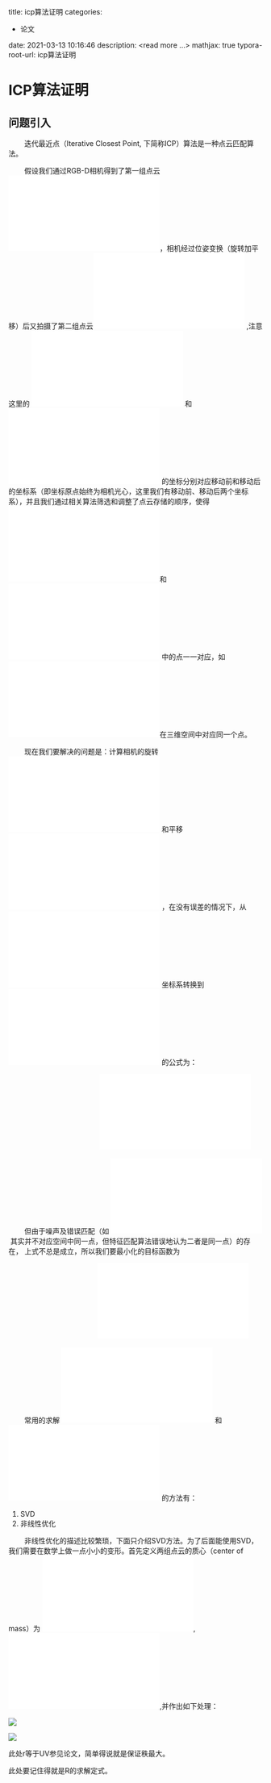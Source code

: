 

title: icp算法证明
categories:

  - 论文

date: 2021-03-13 10:16:46
description: <read more ...>
mathjax: true
typora-root-url:  icp算法证明

# ICP算法证明

## **问题引入**

        迭代最近点（Iterative Closest Point, 下简称ICP）算法是一种点云匹配算法。

        假设我们通过RGB-D相机得到了第一组点云 ![P = \left \{p _{1} ,p _{2} ,p _{3} ,\cdots ,p _{n} \right \}](icp证明/1620608087-7b6d2e32bd13e8873a5916ffd41a647f.latex)，相机经过位姿变换（旋转加平移）后又拍摄了第二组点云![Q = \left \{q _{1} ,q _{2} ,q _{3} ,\cdots ,q _{n} \right \}](icp证明/1620608087-686130d166c67964f8d2281dce493688.latex) ,注意这里的 ![P](icp证明/1620608087-6325ac7a6a3ea0b7773f7bac03a8f653.latex) 和 ![Q](icp证明/1620608087-91d4657f758d80796061a4d7d476ba60.latex) 的坐标分别对应移动前和移动后的坐标系（即坐标原点始终为相机光心，这里我们有移动前、移动后两个坐标系），并且我们通过相关算法筛选和调整了点云存储的顺序，使得 ![P](icp证明/1620608087-6325ac7a6a3ea0b7773f7bac03a8f653.latex)和![Q](icp证明/1620608087-91d4657f758d80796061a4d7d476ba60.latex) 中的点一一对应，如![\left (P _{99},Q _{99} \right )](icp证明/1620608087-5ef27db860d1f7822b26cb9aca3a4bb6.latex)在三维空间中对应同一个点。

        现在我们要解决的问题是：计算相机的旋转  ![R](icp证明/1620608087-ddfe2a175e23e49d70fd49f77c4c8221.latex) 和平移 ![t](icp证明/1620608087-b5eeaedf6ad956f27dfd8421ea1c8e45.latex) ，在没有误差的情况下，从![P](icp证明/1620608087-6325ac7a6a3ea0b7773f7bac03a8f653.latex) 坐标系转换到![Q](icp证明/1620608087-91d4657f758d80796061a4d7d476ba60.latex) 的公式为：

                                              ![q_{i} = Rp_{i} + t](icp证明/1620608087-34738130a734b48eccef5c3f7c970e10.latex)

        但由于噪声及错误匹配（如 ![\left (P _{99},Q _{99} \right )](icp证明/1620608087-5ef27db860d1f7822b26cb9aca3a4bb6.latex) 其实并不对应空间中同一点，但特征匹配算法错误地认为二者是同一点）的存在， 上式不总是成立，所以我们要最小化的目标函数为

                                             ![\frac{1}{2}\sum_{i = 1}^{n}\left \| q_{i} - Rp_{i} - t \right \|^{2}](icp证明/1620608087-20f16dbe751a2c3239f7ec5202719ef1.latex)

        常用的求解 ![R](icp证明/1620608087-ddfe2a175e23e49d70fd49f77c4c8221.latex) 和 ![t](icp证明/1620608087-b5eeaedf6ad956f27dfd8421ea1c8e45.latex) 的方法有：

1.  SVD
2.  非线性优化

        非线性优化的描述比较繁琐，下面只介绍SVD方法。为了后面能使用SVD，我们需要在数学上做一点小小的变形。首先定义两组点云的质心（center of mass）为 ![\mu _{p} = \frac{1}{n} \sum_{i = 1}^{n}p_{i}](icp证明/1620608087-9f248482c67c244b2fc9e39472d608c8.latex),![\mu _{q} = \frac{1}{n} \sum_{i = 1}^{n}q_{i}](icp证明/1620608087-eae2041b5e83420896ec3aa6b677ac51.latex),并作出如下处理：

![](icp证明/1620608087-36ae0bb46b8b434797ba6bce09d9664e.png)

![](icp证明/1620608087-ab16695bc54b37f5da0d891ab02673ed.png)

此处r等于UV参见论文，简单得说就是保证秩最大。

此处要记住得就是R的求解定式。

